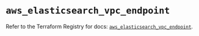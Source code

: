 # `aws_elasticsearch_vpc_endpoint`

Refer to the Terraform Registry for docs: [`aws_elasticsearch_vpc_endpoint`](https://registry.terraform.io/providers/hashicorp/aws/6.13.0/docs/resources/elasticsearch_vpc_endpoint).
